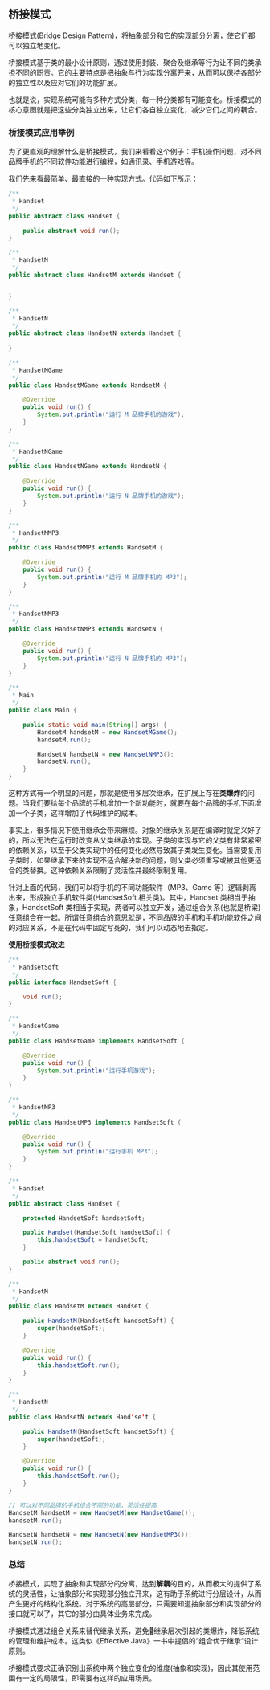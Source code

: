 ## 桥接模式

桥接模式(Bridge Design Pattern)，将抽象部分和它的实现部分分离，使它们都可以独立地变化。  

桥接模式基于类的最小设计原则，通过使用封装、聚合及继承等行为让不同的类承担不同的职责。它的主要特点是把抽象与行为实现分离开来，从而可以保持各部分的独立性以及应对它们的功能扩展。

也就是说，实现系统可能有多种方式分类，每一种分类都有可能变化。桥接模式的核心意图就是把这些分类独立出来，让它们各自独立变化，减少它们之间的耦合。

### 桥接模式应用举例

为了更直观的理解什么是桥接模式，我们来看看这个例子：手机操作问题，对不同品牌手机的不同软件功能进行编程，如通讯录、手机游戏等。

我们先来看最简单、最直接的一种实现方式。代码如下所示：

```java
/**
 * Handset
 */
public abstract class Handset {

    public abstract void run();
}

/**
 * HandsetM
 */
public abstract class HandsetM extends Handset {


}

/**
 * HandsetN
 */
public abstract class HandsetN extends Handset {
    
}

/**
 * HandsetMGame
 */
public class HandsetMGame extends HandsetM {

    @Override
    public void run() {
        System.out.println("运行 M 品牌手机的游戏");
    }
}

/**
 * HandsetNGame
 */
public class HandsetNGame extends HandsetN {

    @Override
    public void run() {
        System.out.println("运行 N 品牌手机的游戏");
    }
}

/**
 * HandsetMMP3
 */
public class HandsetMMP3 extends HandsetM {

    @Override
    public void run() {
        System.out.println("运行 M 品牌手机的 MP3");
    }
}

/**
 * HandsetNMP3
 */
public class HandsetNMP3 extends HandsetN {

    @Override
    public void run() {
        System.out.println("运行 N 品牌手机的 MP3");
    }
}

/**
 * Main
 */
public class Main {

    public static void main(String[] args) {
        HandsetM handsetM = new HandsetMGame();
        handsetM.run();

        HandsetN handsetN = new HandsetNMP3();
        handsetN.run();
    }
}
```

这种方式有一个明显的问题，那就是使用多层次继承，在扩展上存在**类爆炸**的问题。当我们要给每个品牌的手机增加一个新功能时，就要在每个品牌的手机下面增加一个子类，这样增加了代码维护的成本。

事实上，很多情况下使用继承会带来麻烦。对象的继承关系是在编译时就定义好了的，所以无法在运行时改变从父类继承的实现。子类的实现与它的父类有非常紧密的依赖关系，以至于父类实现中的任何变化必然导致其子类发生变化。当需要复用子类时，如果继承下来的实现不适合解决新的问题，则父类必须重写或被其他更适合的类替换。这种依赖关系限制了灵活性并最终限制复用。

针对上面的代码，我们可以将手机的不同功能软件（MP3、Game 等）逻辑剥离出来，形成独立手机软件类(HandsetSoft 相关类)。其中，Handset 类相当于抽象，HandsetSoft 类相当于实现，两者可以独立开发，通过组合关系(也就是桥梁)任意组合在一起。所谓任意组合的意思就是，不同品牌的手机和手机功能软件之间的对应关系，不是在代码中固定写死的，我们可以动态地去指定。

**使用桥接模式改进**

```java
/**
 * HandsetSoft
 */
public interface HandsetSoft {

    void run();
}

/**
 * HandsetGame
 */
public class HandsetGame implements HandsetSoft {

    @Override
    public void run() {
        System.out.println("运行手机游戏");
    }
}

/**
 * HandsetMP3
 */
public class HandsetMP3 implements HandsetSoft {

    @Override
    public void run() {
        System.out.println("运行手机 MP3");
    }
}

/**
 * Handset
 */
public abstract class Handset {

    protected HandsetSoft handsetSoft;

    public Handset(HandsetSoft handsetSoft) {
        this.handsetSoft = handsetSoft;
    }

    public abstract void run();
}

/**
 * HandsetM
 */
public class HandsetM extends Handset {

    public HandsetM(HandsetSoft handsetSoft) {
        super(handsetSoft);
    }

    @Override
    public void run() {
        this.handsetSoft.run();
    }
}

/**
 * HandsetN
 */
public class HandsetN extends Hand'se't {

    public HandsetN(HandsetSoft handsetSoft) {
        super(handsetSoft);
    }

    @Override
    public void run() {
        this.handsetSoft.run();
    }
}

// 可以对不同品牌的手机组合不同的功能，灵活性提高
HandsetM handsetM = new HandsetM(new HandsetGame());
handsetM.run();

HandsetN handsetN = new HandsetN(new HandsetMP3());
handsetN.run();
```

### 总结

桥接模式，实现了抽象和实现部分的分离，达到**解耦**的目的，从而极大的提供了系统的灵活性，让抽象部分和实现部分独立开来，这有助于系统进行分层设计，从而产生更好的结构化系统。对于系统的高层部分，只需要知道抽象部分和实现部分的接口就可以了，其它的部分由具体业务来完成。

桥接模式通过组合关系来替代继承关系，避免继承层次引起的类爆炸，降低系统的管理和维护成本。这类似《Effective Java》一书中提倡的”组合优于继承“设计原则。

桥接模式要求正确识别出系统中两个独立变化的维度(抽象和实现)，因此其使用范围有一定的局限性，即需要有这样的应用场景。









